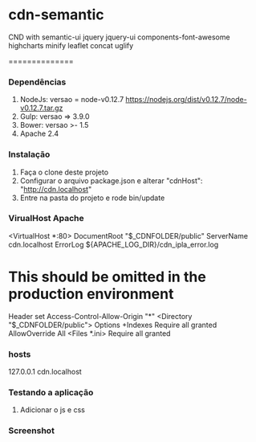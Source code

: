 # cdn-semantic
CND with semantic-ui jquery jquery-ui components-font-awesome highcharts minify leaflet concat uglify        

==============

### Dependências

1. NodeJs: versao = node-v0.12.7 https://nodejs.org/dist/v0.12.7/node-v0.12.7.tar.gz
2. Gulp: versao => 3.9.0
3. Bower: versao >- 1.5
4. Apache 2.4

### Instalação

1. Faça o clone deste projeto
2. Configurar o arquivo package.json e alterar "cdnHost": "http://cdn.localhost"
3. Entre na pasta do projeto e rode bin/update


### VirualHost Apache
<VirtualHost *:80>
   DocumentRoot "$_CDNFOLDER/public"
   ServerName cdn.localhost
   ErrorLog ${APACHE_LOG_DIR}/cdn_ipla_error.log
   # This should be omitted in the production environment
   Header set Access-Control-Allow-Origin "*"
   <Directory "$_CDNFOLDER/public">
        Options +Indexes
        Require all granted
        AllowOverride All
   </Directory>
   <Files *.ini>
        Require all granted
   </Files>
</VirtualHost>

### hosts
127.0.0.1       cdn.localhost


### Testando a aplicação

1. Adicionar o js e css
<link rel="stylesheet" type="text/css" href="http://cdn.localhost/vendor/css/cnd.min.css">
<script src="http://cdn.localhost/vendor/js/cnd.min.js"></script>

### Screenshot
